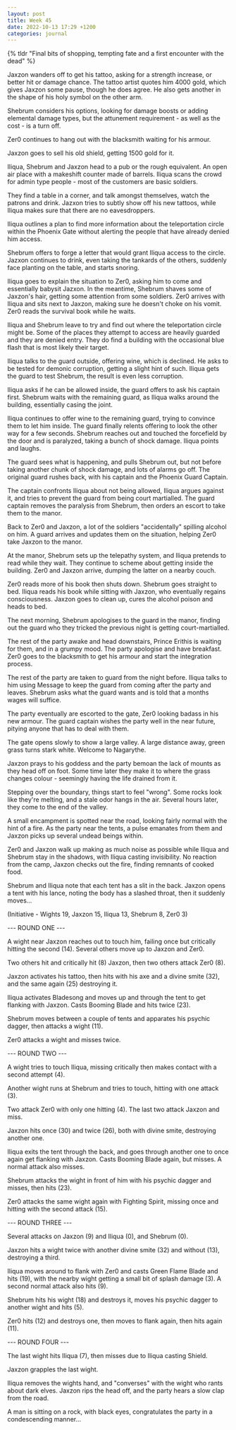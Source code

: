 ```yaml
---
layout: post
title: Week 45
date: 2022-10-13 17:29 +1200
categories: journal
---
```

{% tldr "Final bits of shopping, tempting fate and a first encounter with the dead" %}

Jaxzon wanders off to get his tattoo, asking for a strength increase, or better hit or damage chance. The tattoo artist quotes him 4000 gold, which gives Jaxzon some pause, though he does agree. He also gets another in the shape of his holy symbol on the other arm.

Shebrum considers his options, looking for damage boosts or adding elemental damage types, but the attunement requirement - as well as the cost - is a turn off.

Zer0 continues to hang out with the blacksmith waiting for his armour.

Jaxzon goes to sell his old shield, getting 1500 gold for it.

Iliqua, Shebrum and Jaxzon head to a pub or the rough equivalent. An open air place with a makeshift counter made of barrels. Iliqua scans the crowd for admin type people - most of the customers are basic soldiers.

They find a table in a corner, and talk amongst themselves, watch the patrons and drink. Jazxon tries to subtly show off his new tattoos, while Iliqua makes sure that there are no eavesdroppers.

Iliqua outlines a plan to find more information about the teleportation circle within the Phoenix Gate without alerting the people that have already denied him access.

Shebrum offers to forge a letter that would grant Iliqua access to the circle. Jazxon continues to drink, even taking the tankards of the others, suddenly face planting on the table, and starts snoring.

Iliqua goes to explain the situation to Zer0, asking him to come and essentially babysit Jazxon. In the meantime, Shebrum shaves some of Jaxzon's hair, getting some attention from some soldiers. Zer0 arrives with Iliqua and sits next to Jaxzon, making sure he doesn't choke on his vomit. Zer0 reads the survival book while he waits.

Iliqua and Shebrum leave to try and find out where the teleportation circle might be. Some of the places they attempt to access are heavily guarded and they are denied entry. They do find a building with the occasional blue flash that is most likely their target.

Iliqua talks to the guard outside, offering wine, which is declined. He asks to be tested for demonic corruption, getting a slight hint of such. Iliqua gets the guard to test Shebrum, the result is even less corruption.

Iliqua asks if he can be allowed inside, the guard offers to ask his captain first. Shebrum waits with the remaining guard, as Iliqua walks around the building, essentially casing the joint.

Iliqua continues to offer wine to the remaining guard, trying to convince them to let him inside. The guard finally relents offering to look the other way for a few seconds. Shebrum reaches out and touched the forcefield by the door and is paralyzed, taking a bunch of shock damage. Iliqua points and laughs.

The guard sees what is happening, and pulls Shebrum out, but not before taking another chunk of shock damage, and lots of alarms go off. The original guard rushes back, with his captain and the Phoenix Guard Captain.

The captain confronts Iliqua about not being allowed, Iliqua argues against it, and tries to prevent the guard from being court martialled. The guard captain removes the paralysis from Shebrum, then orders an escort to take them to the manor.

Back to Zer0 and Jaxzon, a lot of the soldiers "accidentally" spilling alcohol on him. A guard arrives and updates them on the situation, helping Zer0 take Jaxzon to the manor.

At the manor, Shebrum sets up the telepathy system, and Iliqua pretends to read while they wait. They continue to scheme about getting inside the building. Zer0 and Jaxzon arrive, dumping the latter on a nearby couch.

Zer0 reads more of his book then shuts down. Shebrum goes straight to bed. Iliqua reads his book while sitting with Jaxzon, who eventually regains consciousness. Jaxzon goes to clean up, cures the alcohol poison and heads to bed.

The next morning, Shebrum apologises to the guard in the manor, finding out the guard who they tricked the previous night is getting court-martialled.

The rest of the party awake and head downstairs, Prince Erithis is waiting for them, and in a grumpy mood. The party apologise and have breakfast. Zer0 goes to the blacksmith to get his armour and start the integration process.

The rest of the party are taken to guard from the night before. Iliqua talks to him using Message to keep the guard from coming after the party and leaves. Shebrum asks what the guard wants and is told that a months wages will suffice.

The party eventually are escorted to the gate, Zer0 looking badass in his new armour. The guard captain wishes the party well in the near future, pitying anyone that has to deal with them.

The gate opens slowly to show a large valley. A large distance away, green grass turns stark white. Welcome to Nagarythe.

Jaxzon prays to his goddess and the party bemoan the lack of mounts as they head off on foot. Some time later they make it to where the grass changes colour - seemingly having the life drained from it.

Stepping over the boundary, things start to feel "wrong". Some rocks look like they're melting, and a stale odor hangs in the air. Several hours later, they come to the end of the valley.

A small encampment is spotted near the road, looking fairly normal with the hint of a fire. As the party near the tents, a pulse emanates from them and Jaxzon picks up several undead beings within.

Zer0 and Jaxzon walk up making as much noise as possible while Iliqua and Shebrum stay in the shadows, with Iliqua casting invisibility. No reaction from the camp, Jaxzon checks out the fire, finding remnants of cooked food.

Shebrum and Iliqua note that each tent has a slit in the back. Jaxzon opens a tent with his lance, noting the body has a slashed throat, then it suddenly moves...

(Initiative - Wights 19, Jaxzon 15, Iliqua 13, Shebrum 8, Zer0 3)

--- ROUND ONE ---

A wight near Jaxzon reaches out to touch him, failing once but critically hitting the second (14). Several others move up to Jaxzon and Zer0.

Two others hit and critically hit (8) Jaxzon, then two others attack Zer0 (8).

Jaxzon activates his tattoo, then hits with his axe and a divine smite (32), and the same again (25) destroying it.

Iliqua activates Bladesong and moves up and through the tent to get flanking with Jaxzon. Casts Booming Blade and hits twice (23).

Shebrum moves between a couple of tents and apparates his psychic dagger, then attacks a wight (11).

Zer0 attacks a wight and misses twice.

--- ROUND TWO ---

A wight tries to touch Iliqua, missing critically then makes contact with a second attempt (4).

Another wight runs at Shebrum and tries to touch, hitting with one attack (3).

Two attack Zer0 with only one hitting (4). The last two attack Jaxzon and miss.

Jaxzon hits once (30) and twice (26), both with divine smite, destroying another one.

Iliqua exits the tent through the back, and goes through another one to once again get flanking with Jaxzon. Casts Booming Blade again, but misses. A normal attack also misses.

Shebrum attacks the wight in front of him with his psychic dagger and misses, then hits (23).

Zer0 attacks the same wight again with Fighting Spirit, missing once and hitting with the second attack (15).

--- ROUND THREE ---

Several attacks on Jaxzon (9) and Iliqua (0), and Shebrum (0).

Jaxzon hits a wight twice with another divine smite (32) and without (13), destroying a third.

Iliqua moves around to flank with Zer0 and casts Green Flame Blade and hits (19), with the nearby wight getting a small bit of splash damage (3). A second normal attack also hits (9).

Shebrum hits his wight (18) and destroys it, moves his psychic dagger to another wight and hits (5).

Zer0 hits (12) and destroys one, then moves to flank again, then hits again (11).

--- ROUND FOUR ---

The last wight hits Iliqua (7), then misses due to Iliqua casting Shield.

Jaxzon grapples the last wight.

Iliqua removes the wights hand, and "converses" with the wight who rants about dark elves. Jaxzon rips the head off, and the party hears a slow clap from the road.

A man is sitting on a rock, with black eyes, congratulates the party in a condescending manner...

